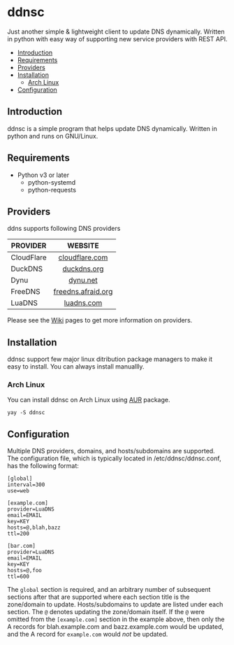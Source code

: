 # ddnsc

Just another simple & lightweight client to update DNS dynamically. Written in python with easy way of supporting new service providers with REST API.


- [Introduction](#introduction)
- [Requirements](#requirements)
- [Providers](#providers)
- [Installation](#installation)
  - [Arch Linux](#arch-linux)
- [Configuration](#configuration)



Introduction
------------
ddnsc is a simple program that helps update DNS dynamically. Written in python and runs on GNU/Linux.



Requirements
------------
- Python v3 or later
   - python-systemd
   - python-requests



Providers
---------

ddns supports following DNS providers

|     PROVIDER     |  WEBSITE                             |
|------------------|:------------------------------------:|
| CloudFlare       |  [cloudflare.com](//cloudflare.com)  |
| DuckDNS          |  [duckdns.org](//duckdns.org)        |
| Dynu             |  [dynu.net](//dynu.net)              |
| FreeDNS          |  [freedns.afraid.org](//freedns.afraid.org)              |
| LuaDNS           |  [luadns.com](//www.luadns.com)      |

Please see the [Wiki](wiki/Providers) pages to get more information on providers.


Installation
------------

ddnsc support few major linux ditribution package managers to make it easy to install. You can always install manuallly.

### Arch Linux

You can install ddnsc on Arch Linux using [AUR](//aur.archlinux.org/packages/ddnsc) package.

  ```yay -S ddnsc```



Configuration
-------------

Multiple DNS providers, domains, and hosts/subdomains are supported. The configuration file, which is typically located in /etc/ddnsc/ddnsc.conf, has the following format:

```
[global]
interval=300
use=web

[example.com]
provider=LuaDNS
email=EMAIL
key=KEY
hosts=@,blah,bazz
ttl=200

[bar.com]
provider=LuaDNS
email=EMAIL
key=KEY
hosts=@,foo
ttl=600
```

The `global` section is required, and an arbitrary number of subsequent sections after that are supported where each section title is the zone/domain to update. Hosts/subdomains to update are listed under each section. The `@` denotes updating the zone/domain itself. If the `@` were omitted from the `[example.com]` section in the example above, then only the A records for blah.example.com and bazz.example.com would be updated, and the A record for `example.com` would *not* be updated.
